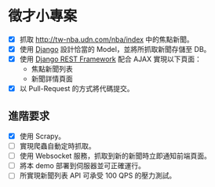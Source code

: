 # 徵才小專案

- [x] 抓取 http://tw-nba.udn.com/nba/index 中的焦點新聞。
- [x] 使用 [Django](https://www.djangoproject.com/) 設計恰當的 Model，並將所抓取新聞存儲至 DB。
- [x] 使用 [Django REST Framework](http://www.django-rest-framework.org/) 配合 AJAX 實現以下頁面：
	 * 焦點新聞列表
	 * 新聞詳情頁面
- [x] 以 Pull-Request 的方式將代碼提交。
	
## 進階要求
- [x] 使用 Scrapy。
- [ ] 實現爬蟲自動定時抓取。
- [ ] 使用 Websocket 服務，抓取到新的新聞時立即通知前端頁面。
- [ ] 將本 demo 部署到伺服器並可正確運行。
- [ ] 所實現新聞列表 API 可承受 100 QPS 的壓力測試。
